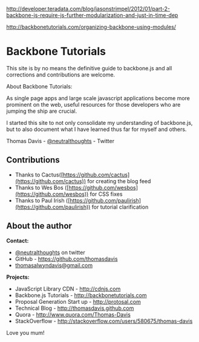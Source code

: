 http://developer.teradata.com/blog/jasonstrimpel/2012/01/part-2-backbone-js-require-js-further-modularization-and-just-in-time-dep

http://backbonetutorials.com/organizing-backbone-using-modules/

# Backbone Tutorials

This site is by no means the definitive guide to backbone.js and all corrections and contributions are welcome.

About Backbone Tutorials:

As single page apps and large scale javascript applications become more prominent on the web, useful resources for those developers who are jumping the ship are crucial.

I started this site to not only consolidate my understanding of backbone.js, but to also document what I have learned thus far for myself and others.

Thomas Davis - [@neutralthoughts](http://twitter.com/neutralthoughts) - Twitter

## Contributions

* Thanks to Cactus([https://github.com/cactus](https://github.com/cactus)) for creating the blog feed
* Thanks to Wes Bos ([https://github.com/wesbos](https://github.com/wesbos)) for CSS fixes
* Thanks to Paul Irish ([https://github.com/paulirish](https://github.com/paulirish)) for tutorial clarification

## About the author

**Contact:**

*   [@neutralthoughts](http://twitter.com/neutralthoughts) on twitter
*   GitHub - https://github.com/thomasdavis
*   thomasalwyndavis@gmail.com

**Projects:**

*   JavaScript Library CDN - http://cdnjs.com
*   Backbone.js Tutorials - http://backbonetutorials.com
*   Proposal Generation Start up - http://protosal.com
*   Technical Blog - http://thomasdavis.github.com
*   Quora - http://www.quora.com/Thomas-Davis
*   StackOverflow - http://stackoverflow.com/users/580675/thomas-davis

Love you mum!
<img alt="Clicky" width="1" height="1" src="//in.getclicky.com/66606907ns.gif" />
